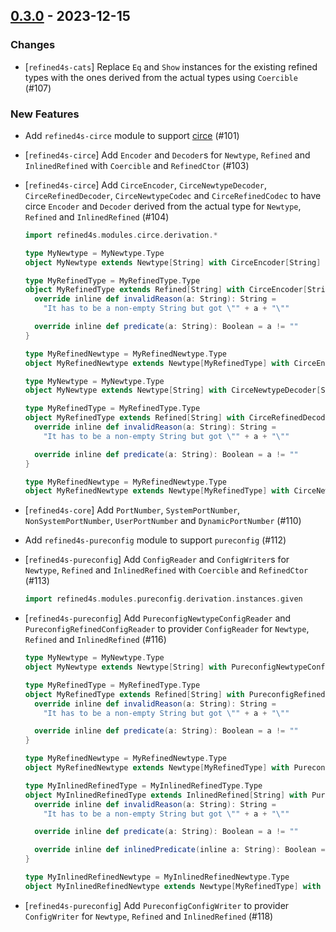 ## [0.3.0](https://github.com/kevin-lee/refined4s/issues?q=is%3Aissue+is%3Aclosed+-label%3Ainvalid+milestone%3Am3) - 2023-12-15

### Changes

* [`refined4s-cats`] Replace `Eq` and `Show` instances for the existing refined types with the ones derived from the actual types using `Coercible` (#107)

### New Features

* Add `refined4s-circe` module to support [circe](https://github.com/circe/circe) (#101)

* [`refined4s-circe`] Add `Encoder` and `Decoder`s for `Newtype`, `Refined` and `InlinedRefined` with `Coercible` and `RefinedCtor` (#103)

* [`refined4s-circe`] Add `CirceEncoder`, `CirceNewtypeDecoder`, `CirceRefinedDecoder`, `CirceNewtypeCodec` and `CirceRefinedCodec` to have circe `Encoder` and `Decoder` derived from the actual type for `Newtype`, `Refined` and `InlinedRefined` (#104)
  ```scala 3
  import refined4s.modules.circe.derivation.*
  ```
  ```scala 3
  type MyNewtype = MyNewtype.Type
  object MyNewtype extends Newtype[String] with CirceEncoder[String]
  
  type MyRefinedType = MyRefinedType.Type
  object MyRefinedType extends Refined[String] with CirceEncoder[String] {
    override inline def invalidReason(a: String): String =
      "It has to be a non-empty String but got \"" + a + "\""
  
    override inline def predicate(a: String): Boolean = a != ""
  }
  
  type MyRefinedNewtype = MyRefinedNewtype.Type
  object MyRefinedNewtype extends Newtype[MyRefinedType] with CirceEncoder[MyRefinedType]
  ```
  
  ```scala 3
  type MyNewtype = MyNewtype.Type
  object MyNewtype extends Newtype[String] with CirceNewtypeDecoder[String]
  
  type MyRefinedType = MyRefinedType.Type
  object MyRefinedType extends Refined[String] with CirceRefinedDecoder[String] {
    override inline def invalidReason(a: String): String =
      "It has to be a non-empty String but got \"" + a + "\""
  
    override inline def predicate(a: String): Boolean = a != ""
  }
  
  type MyRefinedNewtype = MyRefinedNewtype.Type
  object MyRefinedNewtype extends Newtype[MyRefinedType] with CirceNewtypeDecoder[MyRefinedType]
  ```

* [`refined4s-core`] Add `PortNumber`, `SystemPortNumber`, `NonSystemPortNumber`, `UserPortNumber` and `DynamicPortNumber` (#110)

* Add `refined4s-pureconfig` module to support `pureconfig` (#112)

* [`refined4s-pureconfig`] Add `ConfigReader` and `ConfigWriter`s for `Newtype`, `Refined` and `InlinedRefined` with `Coercible` and `RefinedCtor` (#113)
  
  ```scala 3
  import refined4s.modules.pureconfig.derivation.instances.given
  ```

* [`refined4s-pureconfig`] Add `PureconfigNewtypeConfigReader` and `PureconfigRefinedConfigReader` to provider `ConfigReader` for `Newtype`, `Refined` and `InlinedRefined` (#116)
  
  ```scala 3
  type MyNewtype = MyNewtype.Type
  object MyNewtype extends Newtype[String] with PureconfigNewtypeConfigReader[String]
  
  type MyRefinedType = MyRefinedType.Type
  object MyRefinedType extends Refined[String] with PureconfigRefinedConfigReader[String] {
    override inline def invalidReason(a: String): String =
      "It has to be a non-empty String but got \"" + a + "\""
  
    override inline def predicate(a: String): Boolean = a != ""
  }
  
  type MyRefinedNewtype = MyRefinedNewtype.Type
  object MyRefinedNewtype extends Newtype[MyRefinedType] with PureconfigNewtypeConfigReader[MyRefinedType]
  
  type MyInlinedRefinedType = MyInlinedRefinedType.Type
  object MyInlinedRefinedType extends InlinedRefined[String] with PureconfigRefinedConfigReader[String] {
    override inline def invalidReason(a: String): String =
      "It has to be a non-empty String but got \"" + a + "\""
  
    override inline def predicate(a: String): Boolean = a != ""
  
    override inline def inlinedPredicate(inline a: String): Boolean = a != ""
  }
  
  type MyInlinedRefinedNewtype = MyInlinedRefinedNewtype.Type
  object MyInlinedRefinedNewtype extends Newtype[MyRefinedType] with PureconfigNewtypeConfigReader[MyRefinedType]
  ```

* [`refined4s-pureconfig`] Add `PureconfigConfigWriter` to provider `ConfigWriter` for `Newtype`, `Refined` and `InlinedRefined` (#118)
